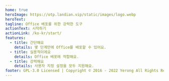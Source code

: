 ```yaml
---
home: true
heroImage: https://otp.landian.vip/static/images/logo.webp
heroText:
tagline: Office 배포를 위한 강력한 도구
actionText: 시작하기
actionLink: /ko-kr/start/
features:
  - title: 간단해요
    details: 몇 단계만에 Office를 배포할 수 있어요.
  - title: 실용적이에요
    details: Office 배포에 적합해요.
  - title: 강력해요
    details: 사용자 지정 설정을 모두 지원해요.
footer: GPL-3.0 Licensed | Copyright © 2016 - 2022 Yerong All Rights Reserved.
---
```

